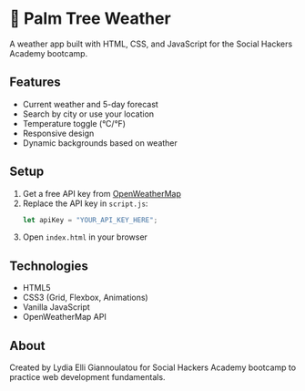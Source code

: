 # 🌴 Palm Tree Weather

A weather app built with HTML, CSS, and JavaScript for the Social Hackers Academy bootcamp.

## Features

- Current weather and 5-day forecast
- Search by city or use your location
- Temperature toggle (°C/°F)
- Responsive design
- Dynamic backgrounds based on weather

## Setup

1. Get a free API key from [OpenWeatherMap](https://openweathermap.org/api)
2. Replace the API key in `script.js`:
   ```javascript
   let apiKey = "YOUR_API_KEY_HERE";
   ```
3. Open `index.html` in your browser

## Technologies

- HTML5
- CSS3 (Grid, Flexbox, Animations)
- Vanilla JavaScript
- OpenWeatherMap API

## About

Created by Lydia Elli Giannoulatou for Social Hackers Academy bootcamp to practice web development fundamentals.